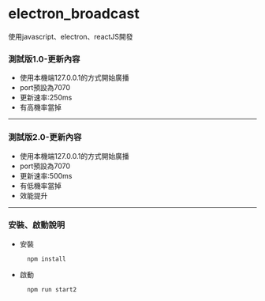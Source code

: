 # electron_broadcast
使用javascript、electron、reactJS開發 

### 測試版1.0-更新內容

* 使用本機端127.0.0.1的方式開始廣播
* port預設為7070
* 更新速率:250ms
* 有高機率當掉
-------------------------------------
### 測試版2.0-更新內容

* 使用本機端127.0.0.1的方式開始廣播
* port預設為7070
* 更新速率:500ms
* 有低機率當掉
* 效能提升
---------------------------------------
### 安裝、啟動說明
* 安裝

        npm install
* 啟動

        npm run start2
